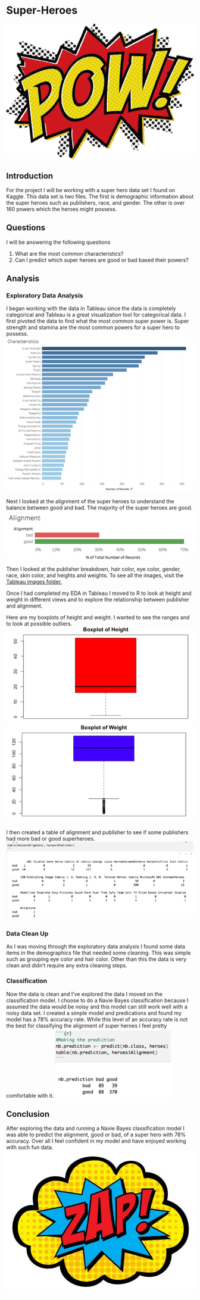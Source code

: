# Super-Heroes 
![alt text](https://github.com/mcassimus1/Super-Hero/blob/master/POW.jpg)

## Introduction
For the project I will be working with a super hero data set I found on Kaggle. This data set is two files. The first is demographic information about the super heroes such as publishers, race, and gender. The other is over 160 powers which the heroes might possess. 

## Questions
I will be answering the following questions
1. What are the most common characteristics? 
2. Can I predict which super heroes are good or bad based their powers? 

## Analysis

### Exploratory Data Analysis 
I began working with the data in Tableau since the data is completely categorical and Tableau is a great visualization tool for categorical data. I first pivoted the data to find what the most common super power is. Super strength and stamina are the most common powers for a super hero to possess. 
![alt text](https://github.com/mcassimus1/Super-Hero/blob/master/Tableau%20Images/Most%20Common%20Powers.png)

Next I looked at the alignment of the super heroes to understand the balance between good and bad. The majority of the super heroes are good. 
![alt text](https://github.com/mcassimus1/Super-Hero/blob/master/Tableau%20Images/Alignment.png)

Then I looked at the publisher breakdown, hair color, eye color, gender, race, skin color, and heights and weights. To see all the images, visit the [Tableau images folder.](https://github.com/mcassimus1/Super-Hero/tree/master/Tableau%20Images) 

Once I had completed my EDA in Tableau I moved to R to look at height and weight in different views and to explore the relationship between publisher and alignment.

Here are my boxplots of height and weight. I wanted to see the ranges and to look at possible outliers.
![alt text](https://github.com/mcassimus1/Super-Hero/blob/master/Boxplot%20Height.png)
![alt text](https://github.com/mcassimus1/Super-Hero/blob/master/Boxplot%20Weight.png)

I then created a table of alignment and publisher to see if some publishers had more bad or good superheroes. 
![alt text](https://github.com/mcassimus1/Super-Hero/blob/master/Alignment%20and%20Publisher%20Table.png)

### Data Clean Up
As I was moving through the exploratory data analysis I found some data items in the demographics file that needed some cleaning. This was simple such as grouping eye color and hair color. Other than this the data is very clean and didn’t require any extra cleaning steps. 

### Classification 
Now the data is clean and I’ve explored the data I moved on the classification model. I choose to do a Navie Bayes classification because I assumed the data would be noisy and this model can still work well with a noisy data set. I created a simple model and predications and found my model has a 78% accuracy rate. While this level of an accuracy rate is not the best for classifying the alignment of super heroes I feel pretty comfortable with it. 
![alt text](https://github.com/mcassimus1/Super-Hero/blob/master/Confusion%20Matrix.png)

## Conclusion
After exploring the data and running a Navie Bayes classification model I was able to predict the alignment, good or bad, of a super hero with 78% accuracy. Over all I feel confident in my model and have enjoyed working with such fun data.  
![alt text](https://github.com/mcassimus1/Super-Hero/blob/master/Zap.jpg)
